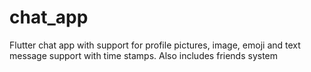 # chat_app

Flutter chat app with support for profile pictures, image, emoji and text message support with time stamps. Also includes friends system
